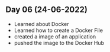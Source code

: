 ## Day 06 (24-06-2022)
- Learned about Docker
- Learned how to create a Docker File
- created a image of an application
- pushed the image to the Docker Hub
